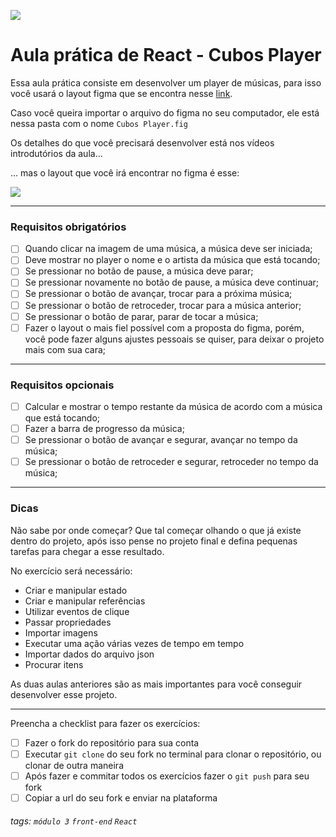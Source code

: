 ![](https://i.imgur.com/xG74tOh.png)

# Aula prática de React - Cubos Player

Essa aula prática consiste em desenvolver um player de músicas, para isso você usará o layout figma que se encontra nesse [link](https://www.figma.com/file/2RRh9uG0Mjj6p4p6ekVnNp/Cubos-Player?node-id=0%3A1).

Caso você queira importar o arquivo do figma no seu computador, ele está nessa pasta com o nome `Cubos Player.fig`

Os detalhes do que você precisará desenvolver está nos vídeos introdutórios da aula...

... mas o layout que você irá encontrar no figma é esse:

![](https://i.imgur.com/kU1nrcS.png)

---

### Requisitos obrigatórios

-   [ ] Quando clicar na imagem de uma música, a música deve ser iniciada;
-   [ ] Deve mostrar no player o nome e o artista da música que está tocando;
-   [ ] Se pressionar no botão de pause, a música deve parar;
-   [ ] Se pressionar novamente no botão de pause, a música deve continuar;
-   [ ] Se pressionar o botão de avançar, trocar para a próxima música;
-   [ ] Se pressionar o botão de retroceder, trocar para a música anterior;
-   [ ] Se pressionar o botão de parar, parar de tocar a música;
-   [ ] Fazer o layout o mais fiel possível com a proposta do figma, porém, você pode fazer alguns ajustes pessoais se quiser, para deixar o projeto mais com sua cara;

---

### Requisitos opcionais

-   [ ] Calcular e mostrar o tempo restante da música de acordo com a música que está tocando;
-   [ ] Fazer a barra de progresso da música;
-   [ ] Se pressionar o botão de avançar e segurar, avançar no tempo da música;
-   [ ] Se pressionar o botão de retroceder e segurar, retroceder no tempo da música;

---

### Dicas

Não sabe por onde começar? Que tal começar olhando o que já existe dentro do projeto, após isso pense no projeto final e defina pequenas tarefas para chegar a esse resultado.

No exercício será necessário:

-   Criar e manipular estado
-   Criar e manipular referências
-   Utilizar eventos de clique
-   Passar propriedades
-   Importar imagens
-   Executar uma ação várias vezes de tempo em tempo
-   Importar dados do arquivo json
-   Procurar itens

As duas aulas anteriores são as mais importantes para você conseguir desenvolver esse projeto.

---

Preencha a checklist para fazer os exercícios:

-   [ ] Fazer o fork do repositório para sua conta
-   [ ] Executar `git clone` do seu fork no terminal para clonar o repositório, ou clonar de outra maneira
-   [ ] Após fazer e commitar todos os exercícios fazer o `git push` para seu fork
-   [ ] Copiar a url do seu fork e enviar na plataforma

###### tags: `módulo 3` `front-end` `React`
